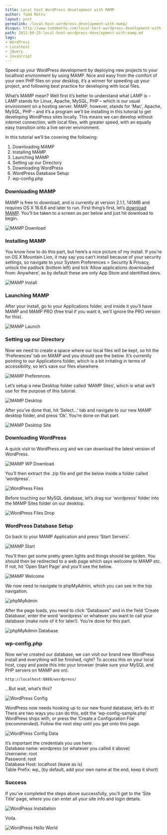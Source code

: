 ```yaml
---
title: Local host WordPress development with MAMP
author: Todd Motto
layout: post
permalink: /local-host-wordpress-development-with-mamp/
disqus: http://www.toddmotto.com/local-host-wordpress-development-with-mamp
path: 2012-09-25-local-host-wordpress-development-with-mamp.md
tags:
- WordPress
- Localhost
- jQuery
- JavaScript
---
```


Speed up your WordPress development by deploying new projects to your localhost environment by using MAMP. Nice and easy from the comfort of your own PHP files on your desktop, it’s a winner for speeding up your project, and following best practice for developing with local files.

What’s MAMP mean? Well first it’s better to understand what LAMP is – LAMP stands for Linux, Apache, MySQL, PHP – which is our usual environment on a hosting server. MAMP, however, stands for ‘Mac’, Apache, MySQL, PHP – and it’s a program we’ll be installing in this tutorial to get developing WordPress sites locally. This means we can develop without internet connection, with local files, with greater speed, with an equally easy transition onto a live server environment.

In this tutorial we’ll be covering the following:

1.  Downloading MAMP
2.  Installing MAMP
3.  Launching MAMP
4.  Setting up our Directory
5.  Downloading WordPress
6.  WordPress Database Setup
7.  wp-config.php

### Downloading MAMP

MAMP is free to download, and is currently at version 2.1.1, 145MB and requires OS X 16.6.6 and later to run. First thing’s first, let’s [download MAMP][1]. You’ll be taken to a screen as per below and just hit download to begin.

 [1]: //www.mamp.info/en/downloads/

![MAMP Download][2]

 [2]: /img/posts/mamp-download.jpg

### Installing MAMP

You know how to do this part, but here’s a nice picture of my install. If you’re on OS X Mountain Lion, it may say you can’t install because of your security settings, so navigate to your System Preferences > Security & Privacy, unlock the padlock (bottom left) and tick ‘Allow applications downloaded from: Anywhere’, as by default these are only App Store and identified devs.

![MAMP Install][3]

 [3]: /img/posts/installing-mamp.jpg

### Launching MAMP

After your install, go to your Applications folder, and inside it you’ll have MAMP and MAMP PRO (free trial if you want it, we’ll ignore the PRO version for this). 

![MAMP Launch][4]

 [4]: /img/posts/mamp-launch.jpg

### Setting up our Directory

Now we need to create a space where our local files will be kept, so hit the ‘Preferences’ tab on MAMP and you should see the below. It’s currently pointing to our Applications folder, which is a bit irritating in terms of accessibility, so let’s save our files elsewhere.

![MAMP Preferences][5]

 [5]: /img/posts/mamp-preferences.jpg

Let’s setup a new Desktop folder called ‘MAMP Sites’, which is what we’ll use for the purpose of this tutorial.

![MAMP Desktop][6]

 [6]: /img/posts/mamp-desktop.jpg

After you’ve done that, hit ‘Select…’ tab and navigate to our new MAMP desktop folder, and press ‘Ok’. You’re done on that part.

![MAMP Desktop Site][7]

 [7]: /img/posts/mamp-mysite.jpg

### Downloading WordPress

A quick visit to WordPress.org and we can download the latest version of WordPress.

![MAMP WP Download][8]

 [8]: /img/posts/wordpress-download.jpg

You’ll then extract the .zip file and get the below inside a folder called ‘wordpress’.

![WordPress Files][9]

 [9]: /img/posts/wordpress-files.jpg

Before touching our MySQL database, let’s drag our ‘wordpress’ folder into the MAMP Sites folder on our desktop.

![WordPress Files Drop][10]

 [10]: /img/posts/mamp-sites-drop.jpg

### WordPress Database Setup

Go back to your MAMP Application and press ‘Start Servers’.

![MAMP Start][11]

 [11]: /img/posts/mamp-start.jpg

You’ll then get some pretty green lights and things should be golden. You should then be redirected to a web page which says welcome to MAMP etc. If not, hit ‘Open Start Page’ and you’ll see the below.

![MAMP Welcome][12]

 [12]: /img/posts/mamp-welcome.jpg

We now need to navigate to phpMyAdmin, which you can see in the top navigation.

![phpMyAdmin][13]

 [13]: /img/posts/mamp-phpmyadmin.jpg

After the page loads, you need to click “Databases” and in the field ‘Create Database’, enter the word ‘wordpress’ or whatever you want to call your database (make note of it for later!). You’re done for this part.

![phpMyAdmin Database][14]

 [14]: /img/posts/mamp-database.jpg

### wp-config.php

Now we’ve created our database, we can visit our brand new WordPress install and everything will be finished, right? To access this on your local host, copy and paste this into your browser (make sure your MySQL and PHP servers on MAMP are on).

    http://localhost:8888/wordpress/

…But wait, what’s this?

![WordPress Config][15]

 [15]: /img/posts/wp-config.jpg

WordPress now needs hooking up to our new found database, let’s do it! There are two ways you can do this, edit the ‘wp-config-sample.php’ WordPress ships with, or press the ‘Create a Configuration File’ (recommended). Follow the next step until you get onto this page.

![WordPress Config Data][16]

 [16]: /img/posts/wp-data.jpg

It’s important the credentials you use here:  
Database name: wordpress (or whatever you called it above)  
Username: root  
Password: root  
Database Host: localhost (leave as is)  
Table Prefix: wp_ (by default, add your own name at the end, keep it short)

### Success

If you’ve completed the steps above successfully, you’ll get to the ‘Site Title’ page, where you can enter all your site info and login details.

![WordPress Installation][17]

 [17]: /img/posts/mamp-wp-install.jpg

Voila.

![WordPress Hello World][18]

 [18]: /img/posts/mamp-helloworld.jpg
